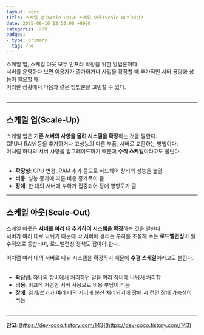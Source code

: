 ```yaml
---
layout: docs
title: 스케일 업(Scale-Up)과 스케일 아웃(Scale-Out)이란?
date: 2025-08-10 12:50:00 +0900
categories: 기타
badges:
- type: primary
  tag: 기타
---
```

스케일 업, 스케일 아웃 모두 인프라 확장을 위한 방법론이다.<br>
서버를 운영하다 보면 이용자가 증가하거나 사업을 확장할 때 추가적인 서버 용량과 성능이 필요할 때<br>
이러한 상황에서 다음과 같은 방법론을 고민할 수 있다.<br><br>

---

## **스케일 업(Scale-Up)**<br>

스케일 업은 **기존 서버의 사양을 올려 시스템을 확장**하는 것을 말한다.<br>
CPU나 RAM 등을 추가하거나 고성능의 다른 부품, 서버로 교환하는 방법이다.<br>
이처럼 하나의 서버 사양을 업그레이드하기 때문에 **수직 스케일**이라고도 불린다.<br>
<br>
- **확장성**: CPU 변경, RAM 추가 등으로 하드웨어 장비의 성능을 높임<br>
- **비용**: 성능 증가에 따른 비용 증가폭이 큼<br>
- **장애**: 한 대의 서버에 부하가 집중되어 장애 영향도가 큼<br>

---

## **스케일 아웃(Scale-Out)**<br>

스케일 아웃은 **서버를 여러 대 추가하여 시스템을 확장**하는 것을 말한다.<br>
서버가 여러 대로 나뉘기 때문에 각 서버에 걸리는 부하를 조절해 주는 **로드밸런싱**이 필수적으로 동반되며, 로드밸런싱 정책도 잡아야 한다.<br>  
이처럼 여러 대의 서버로 나눠 시스템을 확장하기 때문에 **수평 스케일**이라고도 불린다.<br>
<br>
- **확장성**: 하나의 장비에서 처리하던 일을 여러 장비에 나눠서 처리함<br>
- **비용**: 비교적 저렴한 서버 사용으로 비용 부담이 적음<br>
- **장애**: 읽기/쓰기가 여러 대의 서버에 분산 처리되기에 장애 시 전면 장애 가능성이 적음<br><br>

---

**참고**: [https://dev-coco.tistory.com/143](https://dev-coco.tistory.com/143)

